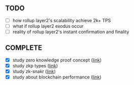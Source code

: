 ## TODO
- [ ] how rollup layer2's scalability achieve 2k+ TPS
- [ ] what if rollup layer2 exodus occur
- [ ] reality of rollup layer2's instant confirmation and finality

## COMPLETE
- [x] study zero knowledge proof concept ([link](research/zkp-concept))
- [x] study zkp types ([link](research/zkp-types))
- [x] study zk-snakr ([link](research/zk-snark))
- [x] study about blockchain performance ([link](research/blockchain-performance))
